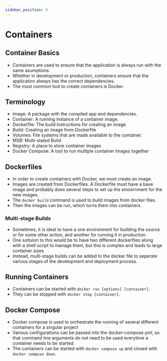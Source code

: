 ```yaml
---
sidebar_position: 9
---
```


# Containers

## Container Basics
- Containers are used to ensure that the application is always run with the same asumptions.
- Whether in development or production, containers ensure that the application always has the correct dependencies.
- The most common tool to create containers is Docker.

## Terminology

- Image: A package with the compiled app and dependencies.
- Container: A running instance of a container image.
- Dockerfile: The build instructions for creating an image.
- Build: Creating an image from Dockerfile
- Volumes: File systems that are made available to the container.
- MSB: Multi-stated Build
- Registry: A place to store container images
- Docker Compose: A tool to run multiple container images together

## Dockerfiles
- In order to create containers with Docker, we must create an image.
- Images are created from Dockerfiles.  A Dockerfile must have a base image and probably does several steps to set up the enviornment for the new images.
- The `docker build` command is used to build images from docker files.
- Then the images can be run, which turns them into containers.

### Multi-stage Builds
- Sometimes, it is ideal to have a one environment for building the source or for some other action, and another for running it in production.
- One soltuion to this would be to have two different dockerfiles along with a shell script to manage them, but this is complex and leads to large container sizes
- Instead, multi-stage builds can be added to the docker file to seperate various stages of the development and deployment process.

## Running Containers
- Containers can be started with `docker run [options] [container]`.
- They can be stopped with `docker stop [container]`.

## Docker Compose
- Docker compose is used to orchestrate the running of several different containers for a singular project
- Various configurations can be passed into the docker-compose.yml, so that command line arguments do not need to be used everytime a container needs to be started.
- The containers can be started with `docker compose up` and closed with `docker compose down`.

    
